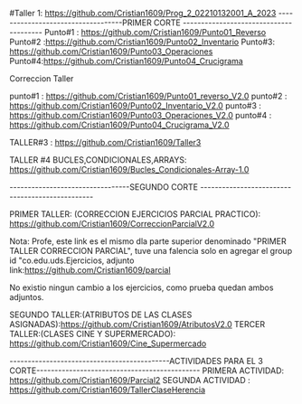 #Taller 1: https://github.com/Cristian1609/Prog_2_02210132001_A_2023
-----------------------------------PRIMER CORTE ---------------------------------------
Punto#1 : https://github.com/Cristian1609/Punto01_Reverso
Punto#2 :https://github.com/Cristian1609/Punto02_Inventario
Punto#3: https://github.com/Cristian1609/Punto03_Operaciones
Punto#4:https://github.com/Cristian1609/Punto04_Crucigrama

Correccion Taller 

punto#1 :  https://github.com/Cristian1609/Punto01_reverso_V2.0
punto#2 : https://github.com/Cristian1609/Punto02_Inventario_V2.0
punto#3 : https://github.com/Cristian1609/Punto03_Operaciones_V2.0
punto#4 : https://github.com/Cristian1609/Punto04_Crucigrama_V2.0

TALLER#3 : https://github.com/Cristian1609/Taller3

TALLER #4 BUCLES,CONDICIONALES,ARRAYS: https://github.com/Cristian1609/Bucles_Condicionales-Array-1.0

---------------------------------SEGUNDO CORTE ------------------------------------------------

PRIMER TALLER: (CORRECCION EJERCICIOS PARCIAL PRACTICO): https://github.com/Cristian1609/CorreccionParcialV2.0

Nota: Profe, este link es el mismo dla parte superior denominado "PRIMER TALLER CORRECCION PARCIAL", tuve una falencia solo en agregar el group id "co.edu.uds.Ejercicios, adjunto link:https://github.com/Cristian1609/parcial

No existio ningun cambio a los ejercicios, como prueba quedan ambos adjuntos.

SEGUNDO TALLER:(ATRIBUTOS DE LAS CLASES ASIGNADAS):https://github.com/Cristian1609/AtributosV2.0
TERCER TALLER:(CLASES CINE Y SUPERMERCADO): https://github.com/Cristian1609/Cine_Supermercado

--------------------------------------------ACTIVIDADES PARA EL 3 CORTE---------------------------------------------
PRIMERA ACTIVIDAD: https://github.com/Cristian1609/Parcial2 
SEGUNDA ACTIVIDAD : https://github.com/Cristian1609/TallerClaseHerencia

